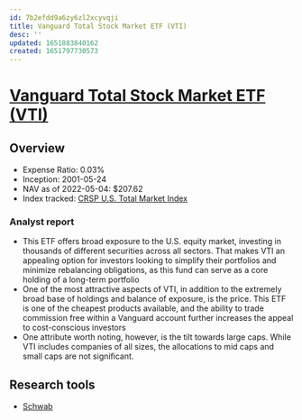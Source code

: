 ```yaml
---
id: 7b2efdd9a6zy6zl2xcyvqji
title: Vanguard Total Stock Market ETF (VTI)
desc: ''
updated: 1651883840162
created: 1651797730573
---
```

# [Vanguard Total Stock Market ETF (VTI)](https://etfdb.com/etf/VTI/#etf-ticker-profile)

## Overview

- Expense Ratio: 0.03%
- Inception: 2001-05-24
- NAV as of 2022-05-04: $207.62
- Index tracked: [CRSP U.S. Total Market Index](https://www.crsp.org/products/investment-products/crsp-us-total-market-index)

### Analyst report

- This ETF offers broad exposure to the U.S. equity market, investing in thousands of different securities across all sectors. That makes VTI an appealing option for investors looking to simplify their portfolios and minimize rebalancing obligations, as this fund can serve as a core holding of a long-term portfolio
- One of the most attractive aspects of VTI, in addition to the extremely broad base of holdings and balance of exposure, is the price. This ETF is one of the cheapest products available, and the ability to trade commission free within a Vanguard account further increases the appeal to cost-conscious investors
- One attribute worth noting, however, is the tilt towards large caps. While VTI includes companies of all sizes, the allocations to mid caps and small caps are not significant.

## Research tools

- [Schwab](https://www.schwab.com/research/etfs/quotes/summary/vti)
